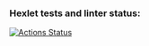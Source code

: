 ### Hexlet tests and linter status:
[![Actions Status](https://github.com/mamilla11/python-project-lvl3/workflows/hexlet-check/badge.svg)](https://github.com/mamilla11/python-project-lvl3/actions)